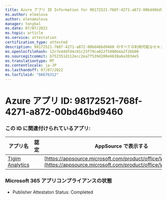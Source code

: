 ```yaml
---
title: Azure アプリ ID Information for 98172521-768f-4271-a872-00bd46bd9460
ms.author: elmalova
author: elenamalova
manager: tonybal
ms.date: 07/07/2022
ms.topic: article
ms.service: attestation
certification_type: attested
description: 98172521-768f-4271-a872-00bd46bd9460 のすべての利用可能なセキュリティとコンプライアンス情報。
ms.openlocfilehash: 12c7e4ddfd4c91c23f79ca022f5800b4a2f2bb00
ms.sourcegitcommit: b752351d112ecc2ea7f539d200e6638a6a3034e5
ms.translationtype: MT
ms.contentlocale: ja-JP
ms.lasthandoff: 07/07/2022
ms.locfileid: "66676312"
---
```

# <a name="azure-app-id-98172521-768f-4271-a872-00bd46bd9460"></a>Azure アプリ ID: 98172521-768f-4271-a872-00bd46bd9460


### <a name="apps-associated-with-this-id"></a>この ID に関連付けられているアプリ:
| **アプリ名** | **認定** | **AppSource で表示する** |
|--------------|---------------|-----------------------|
| [Tigim Analytics](../forward/WA200004242.md) |  | [https://appsource.microsoft.com/product/office/WA200004242](https://appsource.microsoft.com/product/office/WA200004242) |

### <a name="microsoft-365-app-compliance-status"></a>Microsoft 365 アプリコンプライアンスの状態
- Publisher Attestaton Status: Completed
